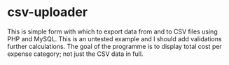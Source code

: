 # csv-uploader
This is simple form with  which to export data from and to CSV files using PHP and MySQL. 
This is an untested example and I should add validations further calculations.
The goal of the programme is to display total cost per expense category; not just the CSV data in full.
